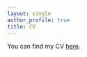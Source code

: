 ```yaml
---
layout: single
author_profile: true
title: CV
---
```


You can find my CV [here](/assets/files/CV_SongsongMo.pdf).

